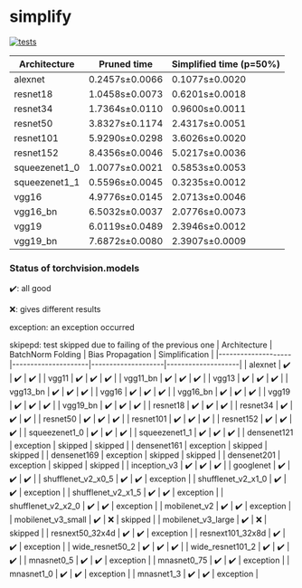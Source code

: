 # simplify

[![tests](https://github.com/EIDOSlab/simplify/actions/workflows/test.yaml/badge.svg)](https://github.com/EIDOSlab/simplify/actions/workflows/test.yaml)


| Architecture   | Pruned time    | Simplified time (p=50%)   |
|----------------|----------------|---------------------------|
| alexnet        | 0.2457s±0.0066 | 0.1077s±0.0020            |
| resnet18       | 1.0458s±0.0073 | 0.6201s±0.0018            |
| resnet34       | 1.7364s±0.0110 | 0.9600s±0.0011            |
| resnet50       | 3.8327s±0.1174 | 2.4317s±0.0051            |
| resnet101      | 5.9290s±0.0298 | 3.6026s±0.0020            |
| resnet152      | 8.4356s±0.0046 | 5.0217s±0.0036            |
| squeezenet1_0  | 1.0077s±0.0021 | 0.5853s±0.0053            |
| squeezenet1_1  | 0.5596s±0.0045 | 0.3235s±0.0012            |
| vgg16          | 4.9776s±0.0145 | 2.0713s±0.0046            |
| vgg16_bn       | 6.5032s±0.0037 | 2.0776s±0.0073            |
| vgg19          | 6.0119s±0.0489 | 2.3946s±0.0012            |
| vgg19_bn       | 7.6872s±0.0080 | 2.3907s±0.0009            |

### Status of torchvision.models
:heavy_check_mark:: all good

:x:: gives different results

exception: an exception occurred

skipepd: test skipped due to failing of the previous one
| Architecture       | BatchNorm Folding   | Bias Propagation   | Simplification     |
|--------------------|---------------------|--------------------|--------------------|
| alexnet            | :heavy_check_mark:  | :heavy_check_mark: | :heavy_check_mark: |
| vgg11              | :heavy_check_mark:  | :heavy_check_mark: | :heavy_check_mark: |
| vgg11_bn           | :heavy_check_mark:  | :heavy_check_mark: | :heavy_check_mark: |
| vgg13              | :heavy_check_mark:  | :heavy_check_mark: | :heavy_check_mark: |
| vgg13_bn           | :heavy_check_mark:  | :heavy_check_mark: | :heavy_check_mark: |
| vgg16              | :heavy_check_mark:  | :heavy_check_mark: | :heavy_check_mark: |
| vgg16_bn           | :heavy_check_mark:  | :heavy_check_mark: | :heavy_check_mark: |
| vgg19              | :heavy_check_mark:  | :heavy_check_mark: | :heavy_check_mark: |
| vgg19_bn           | :heavy_check_mark:  | :heavy_check_mark: | :heavy_check_mark: |
| resnet18           | :heavy_check_mark:  | :heavy_check_mark: | :heavy_check_mark: |
| resnet34           | :heavy_check_mark:  | :heavy_check_mark: | :heavy_check_mark: |
| resnet50           | :heavy_check_mark:  | :heavy_check_mark: | :heavy_check_mark: |
| resnet101          | :heavy_check_mark:  | :heavy_check_mark: | :heavy_check_mark: |
| resnet152          | :heavy_check_mark:  | :heavy_check_mark: | :heavy_check_mark: |
| squeezenet1_0      | :heavy_check_mark:  | :heavy_check_mark: | :heavy_check_mark: |
| squeezenet1_1      | :heavy_check_mark:  | :heavy_check_mark: | :heavy_check_mark: |
| densenet121        | exception           | skipped            | skipped            |
| densenet161        | exception           | skipped            | skipped            |
| densenet169        | exception           | skipped            | skipped            |
| densenet201        | exception           | skipped            | skipped            |
| inception_v3       | :heavy_check_mark:  | :heavy_check_mark: | :heavy_check_mark: |
| googlenet          | :heavy_check_mark:  | :heavy_check_mark: | :heavy_check_mark: |
| shufflenet_v2_x0_5 | :heavy_check_mark:  | :heavy_check_mark: | exception          |
| shufflenet_v2_x1_0 | :heavy_check_mark:  | :heavy_check_mark: | exception          |
| shufflenet_v2_x1_5 | :heavy_check_mark:  | :heavy_check_mark: | exception          |
| shufflenet_v2_x2_0 | :heavy_check_mark:  | :heavy_check_mark: | exception          |
| mobilenet_v2       | :heavy_check_mark:  | :heavy_check_mark: | exception          |
| mobilenet_v3_small | :heavy_check_mark:  | :x:                | skipped            |
| mobilenet_v3_large | :heavy_check_mark:  | :x:                | skipped            |
| resnext50_32x4d    | :heavy_check_mark:  | :heavy_check_mark: | exception          |
| resnext101_32x8d   | :heavy_check_mark:  | :heavy_check_mark: | exception          |
| wide_resnet50_2    | :heavy_check_mark:  | :heavy_check_mark: | :heavy_check_mark: |
| wide_resnet101_2   | :heavy_check_mark:  | :heavy_check_mark: | :heavy_check_mark: |
| mnasnet0_5         | :heavy_check_mark:  | :heavy_check_mark: | exception          |
| mnasnet0_75        | :heavy_check_mark:  | :heavy_check_mark: | exception          |
| mnasnet1_0         | :heavy_check_mark:  | :heavy_check_mark: | exception          |
| mnasnet1_3         | :heavy_check_mark:  | :heavy_check_mark: | exception          |
